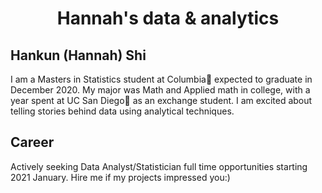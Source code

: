 <center>
  <h1> Hannah's data & analytics </h1>
</center>

<h2> Hankun (Hannah) Shi </h2>

I am a Masters in Statistics student at Columbia🦁 expected to graduate in December 2020. My major was Math and Applied math in college, with a year spent at UC San Diego🔱 as an exchange student. I am excited about telling stories behind data using analytical techniques.

<h2> Career </h2>
Actively seeking Data Analyst/Statistician full time opportunities starting 2021 January. Hire me if my projects impressed you:)
